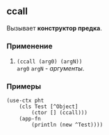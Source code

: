 ## ccall
Вызывает __конструктор предка__.

### Применение

1. `(ccall (arg0) (argN))`<br>
`arg0` `argN` - _аргументы_.

### Примеры

```pihta
(use-ctx pht
    (cls Test [^Object]
        (ctor [] (ccall)))
    (app-fn
        (println (new ^Test))))
```